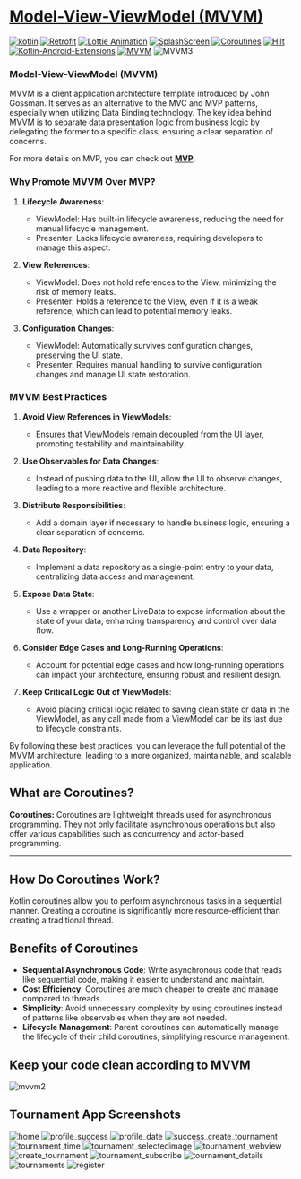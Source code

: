# [Model-View-ViewModel (MVVM)](https://github.com/ahmedeltaher/Android-MVVM-architecture)


 [![kotlin](https://img.shields.io/badge/Kotlin-1.9.xxx-brightgreen.svg)](https://kotlinlang.org/)  [![Retrofit](https://img.shields.io/badge/Retrofit-2.9.xxx-yellow.svg)](https://square.github.io/retrofit/) [![Lottie Animation](https://img.shields.io/badge/Lottie-3.4.xxx-purple.svg)](https://lottiefiles.com/es/)
  [![SplashScreen](https://img.shields.io/badge/Splashscreen-1.0.xxx-red.svg)](https://developer.android.com/develop/ui/views/launch/splash-screen) [![Coroutines](https://img.shields.io/badge/Coroutines-1.7.xxx-blue.svg)](https://developer.android.com/kotlin/coroutines) [![Hilt](https://img.shields.io/badge/Hilt.2.5-orange.svg)](https://developer.android.com/training/dependency-injection/hilt-android)  [![Kotlin-Android-Extensions ](https://img.shields.io/badge/Kotlin--Android--Extensions-plugin-red.svg)](https://kotlinlang.org/docs/tutorials/android-plugin.html) [![MVVM ](https://img.shields.io/badge/Clean--Code-MVVM-brightgreen.svg)](https://medium.com/@dheerubhadoria/android-mvvm-how-to-use-mvvm-in-android-example-7dec84a1fb73) 
![MVVM3](https://miro.medium.com/v2/resize:fit:4800/format:webp/1*j9-O4DcaYTBTlSjckaFqXA.png)

### Model-View-ViewModel (MVVM)

MVVM is a client application architecture template introduced by John Gossman. It serves as an alternative to the MVC and MVP patterns, especially when utilizing Data Binding technology. The key idea behind MVVM is to separate data presentation logic from business logic by delegating the former to a specific class, ensuring a clear separation of concerns.

For more details on MVP, you can check out [**MVP**](https://github.com/ahmedeltaher/Android-MVP-Architecture).

### Why Promote MVVM Over MVP?

1. **Lifecycle Awareness**: 
   - ViewModel: Has built-in lifecycle awareness, reducing the need for manual lifecycle management.
   - Presenter: Lacks lifecycle awareness, requiring developers to manage this aspect.

2. **View References**:
   - ViewModel: Does not hold references to the View, minimizing the risk of memory leaks.
   - Presenter: Holds a reference to the View, even if it is a weak reference, which can lead to potential memory leaks.

3. **Configuration Changes**:
   - ViewModel: Automatically survives configuration changes, preserving the UI state.
   - Presenter: Requires manual handling to survive configuration changes and manage UI state restoration.

### MVVM Best Practices

1. **Avoid View References in ViewModels**: 
   - Ensures that ViewModels remain decoupled from the UI layer, promoting testability and maintainability.

2. **Use Observables for Data Changes**: 
   - Instead of pushing data to the UI, allow the UI to observe changes, leading to a more reactive and flexible architecture.

3. **Distribute Responsibilities**:
   - Add a domain layer if necessary to handle business logic, ensuring a clear separation of concerns.

4. **Data Repository**:
   - Implement a data repository as a single-point entry to your data, centralizing data access and management.

5. **Expose Data State**:
   - Use a wrapper or another LiveData to expose information about the state of your data, enhancing transparency and control over data flow.

6. **Consider Edge Cases and Long-Running Operations**:
   - Account for potential edge cases and how long-running operations can impact your architecture, ensuring robust and resilient design.

7. **Keep Critical Logic Out of ViewModels**:
   - Avoid placing critical logic related to saving clean state or data in the ViewModel, as any call made from a ViewModel can be its last due to lifecycle constraints.

By following these best practices, you can leverage the full potential of the MVVM architecture, leading to a more organized, maintainable, and scalable application.



**What are Coroutines?**
------------------------

**Coroutines:**
Coroutines are lightweight threads used for asynchronous programming. They not only facilitate asynchronous operations but also offer various capabilities such as concurrency and actor-based programming.

----------

**How Do Coroutines Work?**
------------
Kotlin coroutines allow you to perform asynchronous tasks in a sequential manner. Creating a coroutine is significantly more resource-efficient than creating a traditional thread.

**Benefits of Coroutines**
-----------------------------

- **Sequential Asynchronous Code**: Write asynchronous code that reads like sequential code, making it easier to understand and maintain.
- **Cost Efficiency**: Coroutines are much cheaper to create and manage compared to threads.
- **Simplicity**: Avoid unnecessary complexity by using coroutines instead of patterns like observables when they are not needed.
- **Lifecycle Management**: Parent coroutines can automatically manage the lifecycle of their child coroutines, simplifying resource management.



**Keep your code clean according to MVVM**
-----------------------------
 

  ![mvvm2](https://user-images.githubusercontent.com/1812129/68319008-e9d39d00-00bd-11ea-9245-ebedd2a2c067.png)

**Tournament App Screenshots**
-----------------------------

![home](images/home.jpg)
![profile_success](images/profile_success.jpg)
![profile_date](images/profile_date.jpg)
![success_create_tournament](images/success_create_tournament.jpg)
![tournament_time](images/tournament_time.jpg)
![tournament_selectedimage](images/tournament_selectedimage.jpg)
![tournament_webview](images/tournament_webview.jpg)
![create_tournament](images/create_tournament.jpg)
![tournament_subscribe](images/tournament_subscribe.jpg)
![tournament_details](images/tournament_details.jpg)
![tournaments](images/tournaments.jpg)
![register](images/register.jpg)


